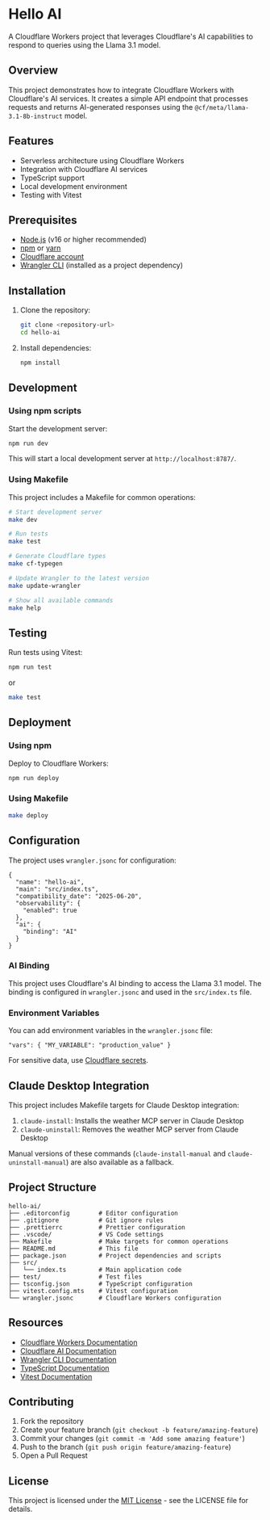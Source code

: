 # Hello AI

A Cloudflare Workers project that leverages Cloudflare's AI capabilities to respond to queries using the Llama 3.1 model.

## Overview

This project demonstrates how to integrate Cloudflare Workers with Cloudflare's AI services. It creates a simple API endpoint that processes requests and returns AI-generated responses using the `@cf/meta/llama-3.1-8b-instruct` model.

## Features

- Serverless architecture using Cloudflare Workers
- Integration with Cloudflare AI services
- TypeScript support
- Local development environment
- Testing with Vitest

## Prerequisites

- [Node.js](https://nodejs.org/) (v16 or higher recommended)
- [npm](https://www.npmjs.com/) or [yarn](https://yarnpkg.com/)
- [Cloudflare account](https://dash.cloudflare.com/sign-up)
- [Wrangler CLI](https://developers.cloudflare.com/workers/wrangler/install-and-update/) (installed as a project dependency)

## Installation

1. Clone the repository:
   ```bash
   git clone <repository-url>
   cd hello-ai
   ```

2. Install dependencies:
   ```bash
   npm install
   ```

## Development

### Using npm scripts

Start the development server:
```bash
npm run dev
```

This will start a local development server at `http://localhost:8787/`.

### Using Makefile

This project includes a Makefile for common operations:

```bash
# Start development server
make dev

# Run tests
make test

# Generate Cloudflare types
make cf-typegen

# Update Wrangler to the latest version
make update-wrangler

# Show all available commands
make help
```

## Testing

Run tests using Vitest:

```bash
npm run test
```

or

```bash
make test
```

## Deployment

### Using npm

Deploy to Cloudflare Workers:

```bash
npm run deploy
```

### Using Makefile

```bash
make deploy
```

## Configuration

The project uses `wrangler.jsonc` for configuration:

```jsonc
{
  "name": "hello-ai",
  "main": "src/index.ts",
  "compatibility_date": "2025-06-20",
  "observability": {
    "enabled": true
  },
  "ai": {
    "binding": "AI"
  }
}
```

### AI Binding

This project uses Cloudflare's AI binding to access the Llama 3.1 model. The binding is configured in `wrangler.jsonc` and used in the `src/index.ts` file.

### Environment Variables

You can add environment variables in the `wrangler.jsonc` file:

```jsonc
"vars": { "MY_VARIABLE": "production_value" }
```

For sensitive data, use [Cloudflare secrets](https://developers.cloudflare.com/workers/configuration/secrets/).

## Claude Desktop Integration

This project includes Makefile targets for Claude Desktop integration:

1. `claude-install`: Installs the weather MCP server in Claude Desktop
2. `claude-uninstall`: Removes the weather MCP server from Claude Desktop

Manual versions of these commands (`claude-install-manual` and `claude-uninstall-manual`) are also available as a fallback.

## Project Structure

```
hello-ai/
├── .editorconfig        # Editor configuration
├── .gitignore           # Git ignore rules
├── .prettierrc          # Prettier configuration
├── .vscode/             # VS Code settings
├── Makefile             # Make targets for common operations
├── README.md            # This file
├── package.json         # Project dependencies and scripts
├── src/
│   └── index.ts         # Main application code
├── test/                # Test files
├── tsconfig.json        # TypeScript configuration
├── vitest.config.mts    # Vitest configuration
└── wrangler.jsonc       # Cloudflare Workers configuration
```

## Resources

- [Cloudflare Workers Documentation](https://developers.cloudflare.com/workers/)
- [Cloudflare AI Documentation](https://developers.cloudflare.com/workers/ai/)
- [Wrangler CLI Documentation](https://developers.cloudflare.com/workers/wrangler/)
- [TypeScript Documentation](https://www.typescriptlang.org/docs/)
- [Vitest Documentation](https://vitest.dev/guide/)

## Contributing

1. Fork the repository
2. Create your feature branch (`git checkout -b feature/amazing-feature`)
3. Commit your changes (`git commit -m 'Add some amazing feature'`)
4. Push to the branch (`git push origin feature/amazing-feature`)
5. Open a Pull Request

## License

This project is licensed under the [MIT License](LICENSE) - see the LICENSE file for details.
